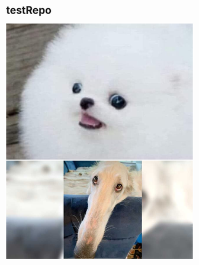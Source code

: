 # testRepo

![](be8f66f12d8f8e27275dbacb66af2c32.jfif)
![](md-528ab06cbba82bd8c1f1de0ee2d5da14.jpg)
